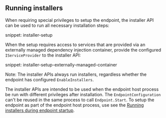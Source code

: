 ## Running installers

When requiring special privileges to setup the endpoint, the installer API can be used to run all necessary installation steps:

snippet: installer-setup

When the setup requires access to services that are provided via an externally managed dependency injection container, provide the configured `IServiceProvider` to the installer API:

snippet: installer-setup-externally-managed-container

Note: The installer APIs always run installers, regardless whether the endpoint has configured `EnableInstallers`.

The installer APIs are intended to be used when the endpoint host process be run with different privileges after installation. The `EndpointConfiguration` can't be reused in the same process to call `Endpoint.Start`. To setup the endpoint as part of the endpoint host process, use see the [Running installers during endpoint startup](#running-installers-during-endpoint-startup).

